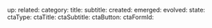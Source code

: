 



up: 
related: 
category: 
title: 
subtitle: 
created: 
emerged: 
evolved: 
state: 
ctaType: 
ctaTitle: 
ctaSubtitle: 
ctaButton: 
ctaFormId: 

